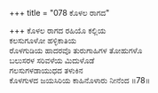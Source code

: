 +++
title = "078 ಕೊಳಲ ರಾಗದ"

+++
ಕೊಳಲ ರಾಗದ ರಹಿಯೊ ಕಲ್ಲಿಯ  
ಕಲಸುಗೂಳೋ ಹಳ್ಳಿಕಾತಿಯ  
ರೊಳಗುಡಿಯ ಹಾದರವೊ ತುರುಗಾಹಿಗಳ ತೋಹುಗಳೊ  
ಬಲುಸರಳ ಸರಿವಳೆಯ ಮಿದುಳೊಡೆ  
ಗಲಸುಗಳಡಾಯುಧದ ತಳುಕಿನ  
ಕೊಳಗುಳದ ಜಯಸಿರಿಯ ಕಾಹಿನೊಳಾರು ನೀನೆಂದ     ॥78॥
